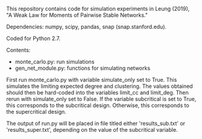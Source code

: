 This repository contains code for simulation experiments in Leung (2019), "A Weak Law for Moments of Pairwise Stable Networks." 

Dependencies: numpy, scipy, pandas, snap (snap.stanford.edu).

Coded for Python 2.7.

Contents:
* monte\_carlo.py: run simulations
* gen\_net\_module.py: functions for simulating networks

First run monte\_carlo.py with variable simulate\_only set to True. This simulates the limiting expected degree and clustering. The values obtained should then be hard-coded into the variables limit\_cc and limit\_deg. Then rerun with simulate\_only set to False. If the variable subcritical is set to True, this corresponds to the subcritical design. Otherwise, this corresponds to the supercritical design.

The output of run.py will be placed in file titled either 'results\_sub.txt' or 'results\_super.txt', depending on the value of the subcritical variable.
 

